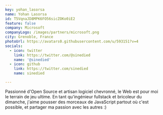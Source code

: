 ```yaml
---
key: yohan_lasorsa
name: Yohan Lasorsa
id: T5VqnaJD8MPK6FO56sicZOKo0iE2
feature: false
company: Microsoft
companyLogo: /images/partners/microsoft.png
city: Grenoble, France
photoUrl: https://avatars0.githubusercontent.com/u/593151?v=4
socials:
  - icon: twitter
    link: https://twitter.com/@sinedied
    name: '@sinedied'
  - icon: github
    link: https://twitter.com/sinedied
    name: sinedied

---
```


Passionné d'Open Source et artisan logiciel chevronné, le Web est pour moi le terrain de jeu ultime. En tant qu'ingénieur fullstack et bricoleur du dimanche, j'aime pousser des morceaux de JavaScript partout où c'est possible, et partager ma passion avec les autres :)